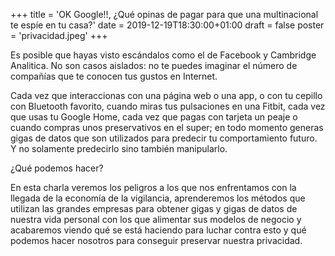 +++
title = 'OK Google!!, ¿Qué opinas de pagar para que una multinacional te espíe en tu casa?'
date = 2019-12-19T18:30:00+01:00
draft = false
poster = 'privacidad.jpeg'
+++

Es posible que hayas visto escándalos como el de Facebook y Cambridge Analitica. No son casos aislados: no te puedes imaginar el número de compañías que te conocen tus gustos en Internet.

Cada vez que interaccionas con una página web o una app, o con tu cepillo con Bluetooth favorito, cuando miras tus pulsaciones en una Fitbit, cada vez que usas tu Google Home, cada vez que pagas con tarjeta un peaje o cuando compras unos preservativos en el super; en todo momento generas gigas de datos que son utilizados para predecir tu comportamiento futuro. Y no solamente predecirlo sino también manipularlo.

¿Qué podemos hacer?

En esta charla veremos los peligros a los que nos enfrentamos con la llegada de la economía de la vigilancia, aprenderemos los métodos que utilizan las grandes empresas para obtener gigas y gigas de datos de nuestra vida personal con los que alimentar sus modelos de negocio y acabaremos viendo qué se está haciendo para luchar contra esto y qué podemos hacer nosotros para conseguir preservar nuestra privacidad.
